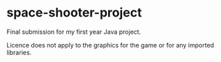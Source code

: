 # space-shooter-project
Final submission for my first year Java project.

Licence does not apply to the graphics for the game or for any imported libraries.
